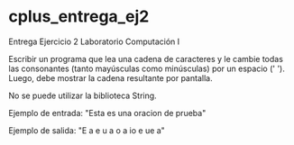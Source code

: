 # cplus_entrega_ej2
Entrega Ejercicio 2 Laboratorio Computación I

Escribir un programa que lea una cadena de caracteres y le cambie todas las consonantes (tanto mayúsculas como minúsculas) por un espacio (' '). Luego, debe mostrar la cadena resultante por pantalla.

No se puede utilizar la biblioteca String.

Ejemplo de entrada:
"Esta es una oracion de prueba"

Ejemplo de salida:
"E  a e  u a o a io   e   ue a"
